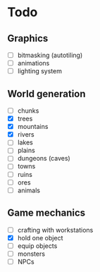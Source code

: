 # Todo

## Graphics

- [ ] bitmasking (autotiling)
- [ ] animations
- [ ] lighting system

## World generation

- [ ] chunks
- [x] trees
- [x] mountains
- [x] rivers
- [ ] lakes
- [ ] plains
- [ ] dungeons (caves)
- [ ] towns
- [ ] ruins
- [ ] ores
- [ ] animals

## Game mechanics

- [ ] crafting with workstations
- [x] hold one object
- [ ] equip objects
- [ ] monsters
- [ ] NPCs
